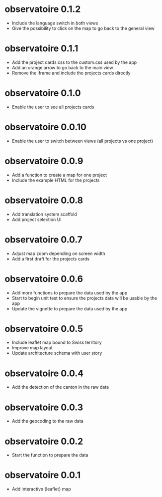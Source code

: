 # observatoire 0.1.2

* Include the language switch in both views 
* Give the possibility to click on the map to go back to the general view

# observatoire 0.1.1

* Add the project cards css to the custom.css used by the app
* Add an orange arrow to go back to the main view
* Remove the iframe and include the projects cards directly

# observatoire 0.1.0

* Enable the user to see all projects cards

# observatoire 0.0.10

* Enable the user to switch between views (all projects vs one project)

# observatoire 0.0.9

* Add a function to create a map for one project
* Include the example HTML for the projects

# observatoire 0.0.8

* Add translation system scaffold
* Add project selection UI

# observatoire 0.0.7

* Adjust map zoom depending on screen width
* Add a first draft for the projects cards

# observatoire 0.0.6

* Add more functions to prepare the data used by the app
* Start to begin unit test to ensure the projects data will be usable by the app
* Update the vignette to prepare the data used by the app

# observatoire 0.0.5

* Include leaflet map bound to Swiss territory
* Improve map layout
* Update architecture schema with user story

# observatoire 0.0.4

* Add the detection of the canton in the raw data

# observatoire 0.0.3

* Add the geocoding to the raw data

# observatoire 0.0.2

* Start the function to prepare the data

# observatoire 0.0.1

* Add interactive {leaflet} map
